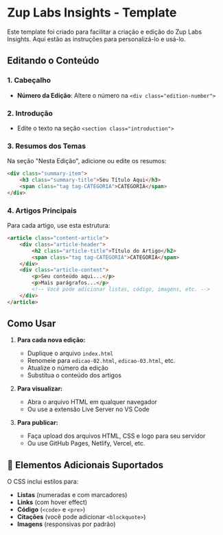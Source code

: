 # Zup Labs Insights - Template 

Este template foi criado para facilitar a criação e edição do Zup Labs Insights. Aqui estão as instruções para personalizá-lo e usá-lo.

## Editando o Conteúdo

### 1. Cabeçalho
- **Número da Edição**: Altere o número na `<div class="edition-number">`

### 2. Introdução
- Edite o texto na seção `<section class="introduction">`

### 3. Resumos dos Temas
Na seção "Nesta Edição", adicione ou edite os resumos:
```html
<div class="summary-item">
    <h3 class="summary-title">Seu Título Aqui</h3>
    <span class="tag tag-CATEGORIA">CATEGORIA</span>
</div>
```

### 4. Artigos Principais
Para cada artigo, use esta estrutura:
```html
<article class="content-article">
    <div class="article-header">
        <h2 class="article-title">Título do Artigo</h2>
        <span class="tag tag-CATEGORIA">CATEGORIA</span>
    </div>
    <div class="article-content">
        <p>Seu conteúdo aqui...</p>
        <p>Mais parágrafos...</p>
        <!-- Você pode adicionar listas, código, imagens, etc. -->
    </div>
</article>
```

## Como Usar

1. **Para cada nova edição:**
   - Duplique o arquivo `index.html`
   - Renomeie para `edicao-02.html`, `edicao-03.html`, etc.
   - Atualize o número da edição
   - Substitua o conteúdo dos artigos

2. **Para visualizar:**
   - Abra o arquivo HTML em qualquer navegador
   - Ou use a extensão Live Server no VS Code

3. **Para publicar:**
   - Faça upload dos arquivos HTML, CSS e logo para seu servidor
   - Ou use GitHub Pages, Netlify, Vercel, etc.

## 📧 Elementos Adicionais Suportados

O CSS inclui estilos para:
- **Listas** (numeradas e com marcadores)
- **Links** (com hover effect)
- **Código** (`<code>` e `<pre>`)
- **Citações** (você pode adicionar `<blockquote>`)
- **Imagens** (responsivas por padrão)

